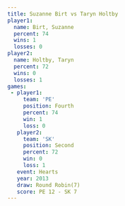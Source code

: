 ```yaml
---
title: Suzanne Birt vs Taryn Holtby
player1:             
  name: Birt, Suzanne
  percent: 74        
  wins: 1            
  losses: 0          
player2:             
  name: Holtby, Taryn
  percent: 72        
  wins: 0            
  losses: 1          
games:
 - player1:          
     team: 'PE'      
     position: Fourth
     percent: 74     
     win: 1          
     loss: 0         
   player2:          
     team: 'SK'      
     position: Second
     percent: 72     
     win: 0          
     loss: 1         
   event: Hearts       
   year: 2013          
   draw: Round Robin(7)
   score: PE 12 - SK 7 
---
```

